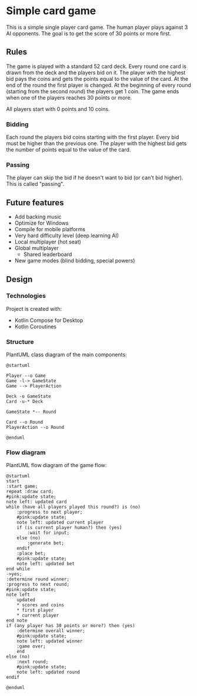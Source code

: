 Simple card game
================

This is a simple single player card game. 
The human player plays against 3 AI opponents.
The goal is to get the score of 30 points or more first.

## Rules

The game is played with a standard 52 card deck.
Every round one card is drawn from the deck and the players bid on it.
The player with the highest bid pays the coins and gets the points equal to the value of the card.
At the end of the round the first player is changed.
At the beginning of every round (starting from the second round) the players get 1 coin.
The game ends when one of the players reaches 30 points or more.

All players start with 0 points and 10 coins.

### Bidding
Each round the players bid coins starting with the first player.
Every bid must be higher than the previous one.
The player with the highest bid gets the number of points equal to the value of the card.

### Passing
The player can skip the bid if he doesn't want to bid (or can't bid higher).
This is called "passing".

## Future features

* Add backing music
* Optimize for Windows
* Compile for mobile platforms
* Very hard difficulty level (deep learning AI)
* Local multiplayer (hot seat)
* Global multiplayer 
  * Shared leaderboard
* New game modes (blind bidding, special powers)

## Design

### Technologies
Project is created with:
* Kotlin Compose for Desktop
* Kotlin Coroutines

### Structure
PlantUML class diagram of the main components:
```plantuml
@startuml

Player --o Game
Game -l-> GameState
Game --> PlayerAction

Deck -o GameState
Card -u-* Deck

GameState *-- Round

Card --o Round
PlayerAction --o Round

@enduml
```

### Flow diagram
PlantUML flow diagram of the game flow:
```plantuml
@startuml
start
:start game;
repeat :draw card;
#pink:update state;
note left: updated card
while (have all players played this round?) is (no)
    :progress to next player;
    #pink:update state; 
    note left: updated current player
    if (is current player human?) then (yes)
        :wait for input;
    else (no)
        :generate bet;
    endif
    :place bet;
    #pink:update state;
    note left: updated bet
end while
->yes;
:determine round winner;
:progress to next round;
#pink:update state;
note left 
    updated 
    * scores and coins
    * first player
    * current player
end note
if (any player has 30 points or more?) then (yes)
    :determine overall winner;
    #pink:update state;
    note left: updated winner
    :game over;
    end
else (no)
    :next round;
    #pink:update state;
    note left: updated round
endif
 
@enduml
```